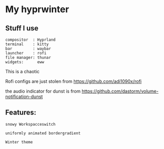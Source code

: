 # My hyprwinter

## Stuff I use
```
compositor  : Hyprland       
terminal    : kitty
bar         : waybar
launcher    : rofi
file manager: thunar
widgets:      eww
```




This is a chaotic

Rofi configs are just stolen from https://github.com/adi1090x/rofi

the audio indicator for dunst is from https://github.com/dastorm/volume-notification-dunst


## Features:
```
snowy Workspacceswitch

uniformly animated bordergradient

Winter theme
```
